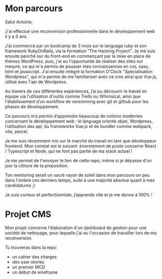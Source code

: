 # Mon parcours

Salut Antoine,

J'ai effectué une reconversion professionnelle dans le développement web il y a 3 ans.

J’ai commencé par un bootcamp de 3 mois sur le language ruby et son framework
RubyOnRails, via la formation "The Hacking Project".
Je me suis ensuite penché sur du front-end en commençant par la mise en place de thèmes
WordPress, puis, j'ai eu l'opportunité de réaliser des sites sur mesure, ce qui m'a permis de
pousser mes connaissances en css, sass, html et javascript.
J'ai ensuite intégré la formation O'Clock "Spécialisation Wordpress", qui m'a permis de me
familiariser avec ce cms ainsi que Vue.js, utilisé avec l'api de Wordpress.

Au travers de ces différentes expériences, j’ai pu découvrir le travail en équipe
via l'utilisation d'outils comme Trello ou Whimsical, ainsi que l'établissement d’un workflow de versionning
avec git et github pour les phases de développement.

Ce parcours m’a permis d’apprendre beaucoup de notions modernes concernant le
développement web : le language orienté objet, Wordpress, l’utilisation des api, du
frameworks Vue.js et de bundler comme webpack, vite, parcel.

Je me suis récemment mis sur le marché du travail en tant que développeur frontend.
Mon constat est le suivant: énormément de poste concerne React / Typescript et Node, qui ne font pas partie de ma stack actuel !

Je me permet de t'envoyer le lien de cette repo, même si je dépasse d'un jour la clôture de ta proposition.

Ton mentoring serait un sacré rayon de soleil dans mon parcours un peu dans l'ombre ces derniers temps, suite à une majorité absolue quant à mes candidatures ;)

Je suis curieux et perfectionniste, j’apprends vite et je me donne à 100% !


# Projet CMS


Mon projet concerne l'élaboration d'un dashboard de gestion pour une société de nettoyage, pour laquelle j'ai eu l'occasion de travailler lors de ma reconversion.

Tu trouveras dans la repo:
- un cahier des charges
- des user stories
- un premier MCD
- un début de wireframe
